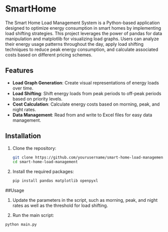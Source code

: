 # SmartHome

The Smart Home Load Management System is a Python-based application designed to optimize energy consumption in smart homes by implementing load shifting strategies. This project leverages the power of pandas for data manipulation and matplotlib for visualizing load graphs. Users can analyze their energy usage patterns throughout the day, apply load shifting techniques to reduce peak energy consumption, and calculate associated costs based on different pricing schemes.

## Features

- **Load Graph Generation**: Create visual representations of energy loads over time.
- **Load Shifting**: Shift energy loads from peak periods to off-peak periods based on priority levels.
- **Cost Calculation**: Calculate energy costs based on morning, peak, and night rates.
- **Data Management**: Read from and write to Excel files for easy data management.

## Installation

1. Clone the repository:
   ```bash
   git clone https://github.com/yourusername/smart-home-load-management.git
   cd smart-home-load-management
2. Install the required packages:
   ```bash
   pip install pandas matplotlib openpyxl
##Usage

1. Update the parameters in the script, such as morning, peak, and night rates as well as the threshold for load shifting.
   
2. Run the main script:
  ```bash
  python main.py
